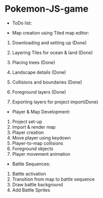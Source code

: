 # Pokemon-JS-game

- ToDo list:

- Map creation using Tiled map editor:

1. Downloading and setting up (Done)

2. Layering Tiles for ocean & land (Done)

3. Placing trees (Done)

4. Landscape details (Done)

5. Collisions and boundaries (Done)

6. Foreground layers (Done)

7. Exporting layers for project import(Done)

- Player & Map Development:

1. Project set-up
2. Import & render map
3. Player creation
4. Move player using keydown
5. Player-to-map collisions
6. Foreground objects
7. Player movement animation

- Battle Sequences:

1. Battle activation
2. Transition from map to battle sequence
3. Draw battle background
4. Add Battle Sprites